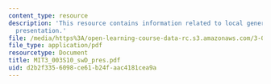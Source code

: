 ```yaml
---
content_type: resource
description: 'This resource contains information related to local generation of electricity:
  presentation.'
file: /media/https%3A/open-learning-course-data-rc.s3.amazonaws.com/3-003-principles-of-engineering-practice-spring-2010/d2b2f3356098ce61b24faac4181cea9a_MIT3_003S10_swD_pres.pdf
file_type: application/pdf
resourcetype: Document
title: MIT3_003S10_swD_pres.pdf
uid: d2b2f335-6098-ce61-b24f-aac4181cea9a
---
```

